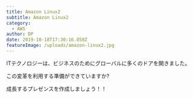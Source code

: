 ```yaml
---
title: Amazon Linux2
subtitle: Amazon Linux2
category:
  - AWS
author: DP
date: 2019-10-18T17:30:16.858Z
featureImage: /uploads/amazon-linux2.jpg
---
```

ITテクノロジーは、ビジネスのためにグローバルに多くのドアを開きました。

この変革を利用する準備ができていますか?

成長するプレゼンスを作成しましょう！！
